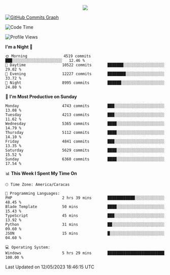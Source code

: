 <p align="center">
  <a href="http://www.github.com/thevacs">
    <img src="https://github-readme-streak-stats.herokuapp.com/?user=thevacs&stroke=ffffff&background=1c1917&ring=0891b2&fire=0891b2&currStreakNum=ffffff&currStreakLabel=0891b2&sideNums=ffffff&sideLabels=ffffff&dates=ffffff&hide_border=true" />
  </a>
  
  <a href="http://www.github.com/thevacs"><img src="https://github-readme-activity-graph.cyclic.app/graph?username=thevacs&bg_color=000000&color=ffffff&line=ff0000&point=ebebeb&area=true&hide_border=true" alt="GitHub Commits Graph" /></a>
  
</p>

<!--START_SECTION:waka-->
![Code Time](http://img.shields.io/badge/Code%20Time-1%2C377%20hrs%205%20mins-blue)

![Profile Views](http://img.shields.io/badge/Profile%20Views-0-blue)

**I'm a Night 🦉** 

```text
🌞 Morning                4519 commits        ███░░░░░░░░░░░░░░░░░░░░░░   12.46 % 
🌆 Daytime                10522 commits       ███████░░░░░░░░░░░░░░░░░░   29.02 % 
🌃 Evening                12227 commits       ████████░░░░░░░░░░░░░░░░░   33.72 % 
🌙 Night                  8995 commits        ██████░░░░░░░░░░░░░░░░░░░   24.80 % 
```
📅 **I'm Most Productive on Sunday** 

```text
Monday                   4743 commits        ███░░░░░░░░░░░░░░░░░░░░░░   13.08 % 
Tuesday                  4213 commits        ███░░░░░░░░░░░░░░░░░░░░░░   11.62 % 
Wednesday                5365 commits        ████░░░░░░░░░░░░░░░░░░░░░   14.79 % 
Thursday                 5112 commits        ████░░░░░░░░░░░░░░░░░░░░░   14.10 % 
Friday                   4841 commits        ███░░░░░░░░░░░░░░░░░░░░░░   13.35 % 
Saturday                 5629 commits        ████░░░░░░░░░░░░░░░░░░░░░   15.52 % 
Sunday                   6360 commits        ████░░░░░░░░░░░░░░░░░░░░░   17.54 % 
```


📊 **This Week I Spent My Time On** 

```text
🕑︎ Time Zone: America/Caracas

💬 Programming Languages: 
PHP                      2 hrs 39 mins       ████████████░░░░░░░░░░░░░   48.45 % 
Blade Template           50 mins             ████░░░░░░░░░░░░░░░░░░░░░   15.43 % 
TypeScript               45 mins             ███░░░░░░░░░░░░░░░░░░░░░░   13.92 % 
Python                   31 mins             ██░░░░░░░░░░░░░░░░░░░░░░░   09.60 % 
JSON                     15 mins             █░░░░░░░░░░░░░░░░░░░░░░░░   04.60 % 

💻 Operating System: 
Windows                  5 hrs 29 mins       █████████████████████████   100.00 % 
```


 Last Updated on 12/05/2023 18:46:15 UTC
<!--END_SECTION:waka-->
